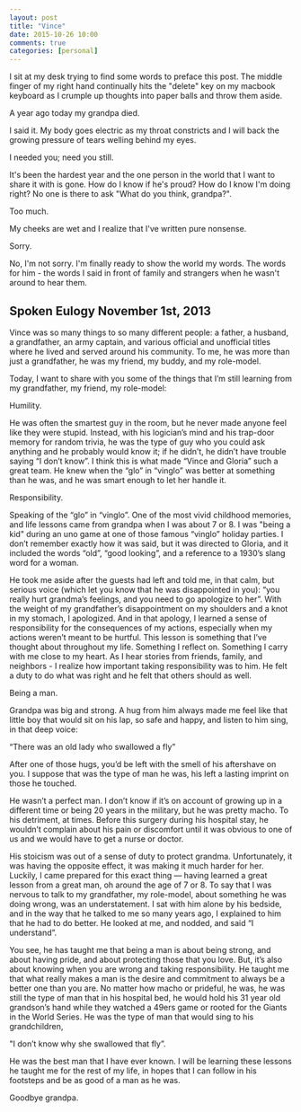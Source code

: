 ```yaml
---
layout: post
title: "Vince"
date: 2015-10-26 10:00
comments: true
categories: [personal]
---
```


I sit at my desk trying to find some words to preface this post. The
middle finger of my right hand continually hits the "delete" key on my
macbook keyboard as I crumple up thoughts into paper balls and throw them aside.

A year ago today my grandpa died.

<!-- more -->

I said it. My body goes electric as my throat constricts and I will back the
growing pressure of tears welling behind my eyes.

I needed you; need you still.

It's been the hardest year and the one person in the world that I want to share
it with is gone. How do I know if he's proud? How do I know I'm doing right?
No one is there to ask "What do you think, grandpa?".

Too much.

My cheeks are wet and I realize that I've written pure nonsense.

Sorry.

No, I'm not sorry. I'm finally ready to show the world my words. The words
for him - the words I said in front of family and strangers when he wasn't
around to hear them.

## Spoken Eulogy November 1st, 2013

Vince was so many things to so many different people: a father, a husband, a grandfather, an army captain, and various official and unofficial titles where he lived and served around his community.  To me, he was more than just a grandfather, he was my friend, my buddy, and my role-model.

Today, I want to share with you some of the things that I’m still learning from my grandfather, my friend, my role-model:

Humility.

He was often the smartest guy in the room, but he never made anyone feel like they were stupid. Instead, with his logician’s mind and his trap-door memory for random trivia, he was the type of guy who you could ask anything and he probably would know it; if he didn’t, he didn’t have trouble saying “I don’t know”. I think this is what made “Vince and Gloria” such a great team. He knew when the “glo” in “vinglo” was better at something than he was, and he was smart enough to let her handle it.

Responsibility.

Speaking of the “glo” in “vinglo”. One of the most vivid childhood memories, and life lessons came from grandpa when I was about 7 or 8.  I was "being a kid" during an uno game at one of those famous “vinglo” holiday parties. I don’t remember exactly how it was said, but it was directed to Gloria, and it included the words “old”, “good looking”, and a reference to a 1930’s slang word for a woman.

He took me aside after the guests had left and told me, in that calm, but serious voice (which let you know that he was disappointed in you): “you really hurt grandma’s feelings, and you need to go apologize to her”. With the weight of my grandfather’s disappointment on my shoulders and a knot in my stomach, I apologized. And in that apology, I learned a sense of responsibility for the consequences of my actions, especially when my actions weren’t meant to be hurtful. This lesson is something that I’ve thought about throughout my life. Something I reflect on.  Something I carry with me close to my heart.  As I hear stories from friends, family, and neighbors - I realize how important taking responsibility was to him. He felt a duty to do what was right and he felt that others should as well.

Being a man.

Grandpa was big and strong. A hug from him always made me feel like that little boy that would sit on his lap, so safe and happy, and listen to him sing, in that deep voice:

“There was an old lady who swallowed a fly”

After one of those hugs, you’d be left with the smell of his aftershave on you.  I suppose that was the type of man he was, his left a lasting imprint on those he touched.

He wasn’t a perfect man. I don’t know if it’s on account of growing up in a different time or being 20 years in the military, but he was pretty macho. To his detriment, at times. Before this surgery during his hospital stay, he wouldn’t complain about his pain or discomfort until it was obvious to one of us and we would have to get a nurse or doctor.

His stoicism was out of a sense of duty to protect grandma. Unfortunately, it was having the opposite effect, it was making it much harder for her. Luckily, I came prepared for this exact thing — having learned a great lesson from a great man, oh around the age of 7 or 8. To say that I was nervous to talk to my grandfather, my role-model, about something he was doing wrong, was an understatement. I sat with him alone by his bedside, and in the way that he talked to me so many years ago, I explained to him that he had to do better. He looked at me, and nodded, and said “I understand”.

You see, he has taught me that being a man is about being strong, and about having pride, and about protecting those that you love. But, it’s also about knowing when you are wrong and taking responsibility. He taught me that what really makes a man is the desire and commitment to always be a better one than you are. No matter how macho or prideful, he was, he was still the type of man that in his hospital bed, he would hold his 31 year old grandson’s hand while they watched a 49ers game or rooted for the Giants in the World Series. He was the type of man that would sing to his grandchildren,

"I don’t know why she swallowed that fly”.

He was the best man that I have ever known. I will be learning these lessons he taught me for the rest of my life, in hopes that I can follow in his footsteps and be as good of a man as he was.

Goodbye grandpa.
